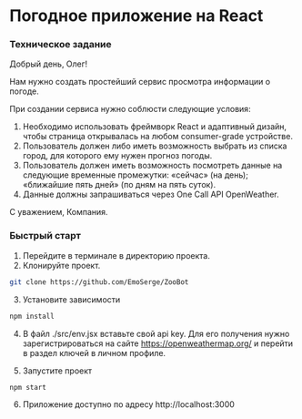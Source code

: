<h1>Погодное приложение на React</h1>

<h3>Техническое задание</h3>
Добрый день, Олег!

Нам нужно создать простейший сервис просмотра информации о погоде.

При создании сервиса нужно соблюсти следующие условия:
1. Необходимо использовать фреймворк React и адаптивный дизайн, чтобы страница открывалась на любом consumer-grade устройстве.
2. Пользователь должен либо иметь возможность выбрать из списка город, для которого ему нужен прогноз погоды.
3. Пользователь должен иметь возможность посмотреть данные на следующие временные промежутки:
«сейчас» (на день); «ближайшие пять дней» (по дням на пять суток).
4. Данные должны запрашиваться через One Call API OpenWeather.

С уважением, Компания.

<h3>Быстрый старт</h3>

1. Перейдите в терминале в директорию проекта.
2. Клонируйте проект.
```bash
git clone https://github.com/EmoSerge/ZooBot
```
3. Установите зависимости

```bash
npm install 
```

4. В файл ./src/env.jsx вставьте свой api key. Для его получения нужно зарегистрироваться на сайте https://openweathermap.org/ и перейти в раздел ключей в личном профиле.


5. Запустите проект

```bash
npm start
```

6. Приложение доступно по адресу
http://localhost:3000
